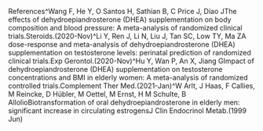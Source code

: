 References^Wang F, He Y, O Santos H, Sathian B, C Price J, Diao JThe effects of dehydroepiandrosterone (DHEA) supplementation on body composition and blood pressure: A meta-analysis of randomized clinical trials.Steroids.(2020-Nov)^Li Y, Ren J, Li N, Liu J, Tan SC, Low TY, Ma ZA dose-response and meta-analysis of dehydroepiandrosterone (DHEA) supplementation on testosterone levels: perinatal prediction of randomized clinical trials.Exp Gerontol.(2020-Nov)^Hu Y, Wan P, An X, Jiang GImpact of dehydroepiandrosterone (DHEA) supplementation on testosterone concentrations and BMI in elderly women: A meta-analysis of randomized controlled trials.Complement Ther Med.(2021-Jan)^W Arlt, J Haas, F Callies, M Reincke, D Hübler, M Oettel, M Ernst, H M Schulte, B AllolioBiotransformation of oral dehydroepiandrosterone in elderly men: significant increase in circulating estrogensJ Clin Endocrinol Metab.(1999 Jun)
